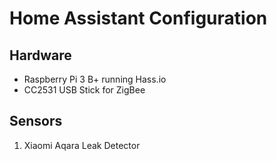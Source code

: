 # Home Assistant Configuration

## Hardware

* Raspberry Pi 3 B+ running Hass.io
* CC2531 USB Stick for ZigBee

## Sensors

1. Xiaomi Aqara Leak Detector
